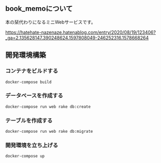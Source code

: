## book_memoについて
本の栞代わりになるミニWebサービスです。

https://hatehate-nazenaze.hatenablog.com/entry/2020/08/19/123406?_ga=2.135628147.390248624.1597808049-246252316.1578668264

## 開発環境構築
### コンテナをビルドする
```
docker-compose build
```
### データベースを作成する
```
docker-compose run web rake db:create
```

### テーブルを作成する
```
docker-compose run web rake db:migrate
```

### 開発環境を立ち上げる
```
docker-compose up
```
